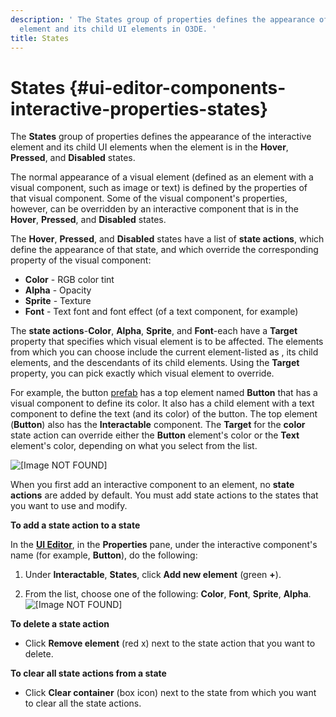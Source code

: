 ```yaml
---
description: ' The States group of properties defines the appearance of the interactive
  element and its child UI elements in O3DE. '
title: States
---
```

# States {#ui-editor-components-interactive-properties-states}

The **States** group of properties defines the appearance of the interactive element and its child UI elements when the element is in the **Hover**, **Pressed**, and **Disabled** states\.

The normal appearance of a visual element \(defined as an element with a visual component, such as image or text\) is defined by the properties of that visual component\. Some of the visual component's properties, however, can be overridden by an interactive component that is in the **Hover**, **Pressed**, and **Disabled** states\.

The **Hover**, **Pressed**, and **Disabled** states have a list of **state actions**, which define the appearance of that state, and which override the corresponding property of the visual component:
+ **Color** - RGB color tint
+ **Alpha** - Opacity
+ **Sprite** - Texture
+ **Font** - Text font and font effect \(of a text component, for example\)

The **state actions**-**Color**, **Alpha**, **Sprite**, and **Font**-each have a **Target** property that specifies which visual element is to be affected\. The elements from which you can choose include the current element-listed as **<This element>**, its child elements, and the descendants of its child elements\. Using the **Target** property, you can pick exactly which visual element to override\.

For example, the button [prefab](/docs/userguide/ui/editor/prefabs.md) has a top element named **Button** that has a visual component to define its color\. It also has a child element with a text component to define the text \(and its color\) of the button\. The top element \(**Button**\) also has the **Interactable** component\. The **Target** for the **color** state action can override either the **Button** element's color or the **Text** element's color, depending on what you select from the list\.

![\[Image NOT FOUND\]](/images/user-guide/game_ui_editor/ui-editor-components-interactive-states.png)

When you first add an interactive component to an element, no **state actions** are added by default\. You must add state actions to the states that you want to use and modify\.

**To add a state action to a state**

In the [**UI Editor**](/docs/user-guide/features/interactivity/user-interface/editor/using.md), in the **Properties** pane, under the interactive component's name \(for example, **Button**\), do the following:

1. Under **Interactable**, **States**, click **Add new element** \(green **\+**\)\.

1. From the list, choose one of the following: **Color**, **Font**, **Sprite**, **Alpha**\.
![\[Image NOT FOUND\]](/images/user-guide/game_ui_editor/ui-editor-components-interactive-stateactions.png)

**To delete a state action**
+ Click **Remove element** \(red x\) next to the state action that you want to delete\.

**To clear all state actions from a state**
+ Click **Clear container** \(box icon\) next to the state from which you want to clear all the state actions\.